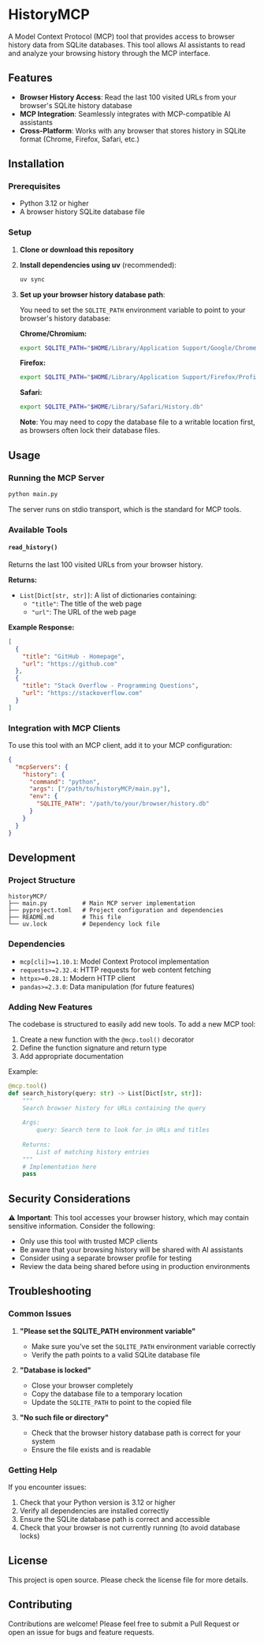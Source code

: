 # HistoryMCP

A Model Context Protocol (MCP) tool that provides access to browser history data from SQLite databases. This tool allows AI assistants to read and analyze your browsing history through the MCP interface.

## Features

- **Browser History Access**: Read the last 100 visited URLs from your browser's SQLite history database
- **MCP Integration**: Seamlessly integrates with MCP-compatible AI assistants
- **Cross-Platform**: Works with any browser that stores history in SQLite format (Chrome, Firefox, Safari, etc.)

## Installation

### Prerequisites

- Python 3.12 or higher
- A browser history SQLite database file

### Setup

1. **Clone or download this repository**

2. **Install dependencies using uv** (recommended):
   ```bash
   uv sync
   ```

3. **Set up your browser history database path**:
   
   You need to set the `SQLITE_PATH` environment variable to point to your browser's history database:

   **Chrome/Chromium:**
   ```bash
   export SQLITE_PATH="$HOME/Library/Application Support/Google/Chrome/Default/History"
   ```

   **Firefox:**
   ```bash
   export SQLITE_PATH="$HOME/Library/Application Support/Firefox/Profiles/*.default/places.sqlite"
   ```

   **Safari:**
   ```bash
   export SQLITE_PATH="$HOME/Library/Safari/History.db"
   ```

   **Note**: You may need to copy the database file to a writable location first, as browsers often lock their database files.

## Usage

### Running the MCP Server

```bash
python main.py
```

The server runs on stdio transport, which is the standard for MCP tools.

### Available Tools

#### `read_history()`

Returns the last 100 visited URLs from your browser history.

**Returns:**
- `List[Dict[str, str]]`: A list of dictionaries containing:
  - `"title"`: The title of the web page
  - `"url"`: The URL of the web page

**Example Response:**
```json
[
  {
    "title": "GitHub - Homepage",
    "url": "https://github.com"
  },
  {
    "title": "Stack Overflow - Programming Questions",
    "url": "https://stackoverflow.com"
  }
]
```

### Integration with MCP Clients

To use this tool with an MCP client, add it to your MCP configuration:

```json
{
  "mcpServers": {
    "history": {
      "command": "python",
      "args": ["/path/to/historyMCP/main.py"],
      "env": {
        "SQLITE_PATH": "/path/to/your/browser/history.db"
      }
    }
  }
}
```

## Development

### Project Structure

```
historyMCP/
├── main.py          # Main MCP server implementation
├── pyproject.toml   # Project configuration and dependencies
├── README.md        # This file
└── uv.lock          # Dependency lock file
```

### Dependencies

- `mcp[cli]>=1.10.1`: Model Context Protocol implementation
- `requests>=2.32.4`: HTTP requests for web content fetching
- `httpx>=0.28.1`: Modern HTTP client
- `pandas>=2.3.0`: Data manipulation (for future features)

### Adding New Features

The codebase is structured to easily add new tools. To add a new MCP tool:

1. Create a new function with the `@mcp.tool()` decorator
2. Define the function signature and return type
3. Add appropriate documentation

Example:
```python
@mcp.tool()
def search_history(query: str) -> List[Dict[str, str]]:
    """
    Search browser history for URLs containing the query
    
    Args:
        query: Search term to look for in URLs and titles
        
    Returns:
        List of matching history entries
    """
    # Implementation here
    pass
```

## Security Considerations

⚠️ **Important**: This tool accesses your browser history, which may contain sensitive information. Consider the following:

- Only use this tool with trusted MCP clients
- Be aware that your browsing history will be shared with AI assistants
- Consider using a separate browser profile for testing
- Review the data being shared before using in production environments

## Troubleshooting

### Common Issues

1. **"Please set the SQLITE_PATH environment variable"**
   - Make sure you've set the `SQLITE_PATH` environment variable correctly
   - Verify the path points to a valid SQLite database file

2. **"Database is locked"**
   - Close your browser completely
   - Copy the database file to a temporary location
   - Update the `SQLITE_PATH` to point to the copied file

3. **"No such file or directory"**
   - Check that the browser history database path is correct for your system
   - Ensure the file exists and is readable

### Getting Help

If you encounter issues:

1. Check that your Python version is 3.12 or higher
2. Verify all dependencies are installed correctly
3. Ensure the SQLite database path is correct and accessible
4. Check that your browser is not currently running (to avoid database locks)

## License

This project is open source. Please check the license file for more details.

## Contributing

Contributions are welcome! Please feel free to submit a Pull Request or open an issue for bugs and feature requests.

